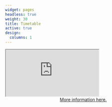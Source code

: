 ```yaml
---
widget: pages
headless: true
weight: 30
title: Timetable
active: true
design:
  columns: 1
---
```


<div class="timetable-container">
  <iframe 
    class="timetable"
    src="https://docs.google.com/spreadsheets/d/e/2PACX-1vTOJCD4w-Qda0Q9X3z7P5QTXzdv-OZNo_viNBrvnOAtCQgZdf9gwmJvcfnfzVXT85d1naQg4JeMPnRj/pubhtml?gid=1010887871&amp;single=true&amp;widget=false&amp;headers=false&amp;chrome=false">
  </iframe>
</div>
<center><a href="https://docs.google.com/spreadsheets/d/e/2PACX-1vTOJCD4w-Qda0Q9X3z7P5QTXzdv-OZNo_viNBrvnOAtCQgZdf9gwmJvcfnfzVXT85d1naQg4JeMPnRj/pubhtml?gid=1761701310&single=true">More information here.</a></center>
